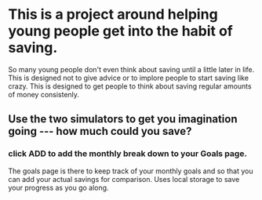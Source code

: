 # This is a project around helping young people get into the habit of saving.

So many young people don't even think about saving until a little later in life.
This is designed not to give advice or to implore people to start saving like crazy. 
This is designed to get people to think about saving regular amounts of money consistenly. 

## Use the two simulators to get you imagination going --- how much could you save?

### click ADD to add the monthly break down to your Goals page. 

The goals page is there to keep track of your monthly goals and so that you can add your actual savings for comparison. 
Uses local storage to save your progress as you go along. 